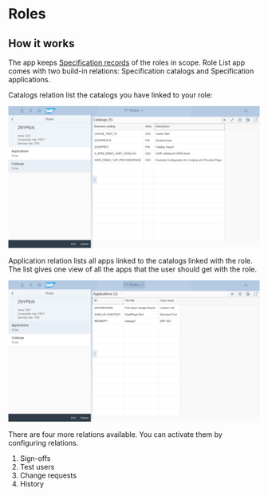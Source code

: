 # Roles

## How it works

The app keeps [Specification records](../specification-records.md) of the roles in scope. Role List app comes with two build-in relations: Specification catalogs and Specification applications. 

Catalogs relation list the catalogs you have linked to your role:

[![](res/ro-cats.png)](res/ro-cats.png)

Application relation lists all apps linked to the catalogs linked with the role. The list gives one view of all the apps that the user should get with the role.

[![](res/ro-apps.png)](res/ro-apps.png)

There are four more relations available. You can activate them by configuring relations.

1. Sign-offs
2. Test users
3. Change requests
4. History